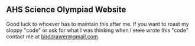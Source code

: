## AHS Science Olympiad Website

Good luck to whoever has to maintain this after me. If you want to roast my sloppy "code" or ask for what I was thinking when I ~~stole~~ wrote this "code" contact me at birddrawer@gmail.com.
